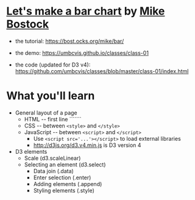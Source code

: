 
# [Let's make a bar chart](https://bost.ocks.org/mike/bar/) by [Mike Bostock](http://bost.ocks.org)

* the tutorial: https://bost.ocks.org/mike/bar/

* the demo: https://umbcvis.github.io/classes/class-01

* the code (updated for D3 v4): https://github.com/umbcvis/classes/blob/master/class-01/index.html

# What you'll learn

* General layout of a page
    * HTML -- first line ```<!DOCTYPE html>````
    * CSS -- between ```<style>``` and ```</style>```
    * JavaScript -- between ```<script>``` and ```</script>```
        * Use ```<script src='...'></script>``` to load external libraries
        * <http://d3js.org/d3.v4.min.js> is D3 version 4
* D3 elements
    * Scale (d3.scaleLinear)
    * Selecting an element (d3.select)
        * Data join (.data)
        * Enter selection (.enter)
        * Adding elements (.append)
        * Styling elements (.style)
